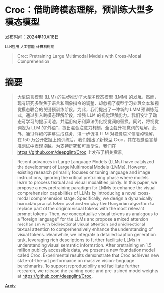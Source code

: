 # Croc：借助跨模态理解，预训练大型多模态模型

发布时间：2024年10月18日

`LLM应用` `人工智能` `计算机视觉`

> Croc: Pretraining Large Multimodal Models with Cross-Modal Comprehension

# 摘要

> 大型语言模型 (LLM) 的进步推动了大型多模态模型 (LMM) 的发展。然而，现有研究多聚焦于语言和图像指令的调整，却忽视了模型学习处理文本和视觉模态联合的关键预训练阶段。为此，我们提出了一种新的 LMM 预训练范式，通过引入跨模态理解阶段，增强 LLM 的视觉理解能力。我们设计了动态可学习的提示词池，并运用匈牙利算法优化视觉词的替换。同时，将视觉词视为 LLM 的“外语”，提出混合注意力机制，全面提升视觉词的理解。此外，通过详细的字幕生成任务，进一步促进 LLM 对视觉语义信息的理解。在 150 万公开数据上预训练后，我们推出了新模型 Croc，其在视觉语言基准测试中表现卓越。为支持研究和可重复性，我们在 https://github.com/deepglint/Croc 上发布了相关资源。

> Recent advances in Large Language Models (LLMs) have catalyzed the development of Large Multimodal Models (LMMs). However, existing research primarily focuses on tuning language and image instructions, ignoring the critical pretraining phase where models learn to process textual and visual modalities jointly. In this paper, we propose a new pretraining paradigm for LMMs to enhance the visual comprehension capabilities of LLMs by introducing a novel cross-modal comprehension stage. Specifically, we design a dynamically learnable prompt token pool and employ the Hungarian algorithm to replace part of the original visual tokens with the most relevant prompt tokens. Then, we conceptualize visual tokens as analogous to a "foreign language" for the LLMs and propose a mixed attention mechanism with bidirectional visual attention and unidirectional textual attention to comprehensively enhance the understanding of visual tokens. Meanwhile, we integrate a detailed caption generation task, leveraging rich descriptions to further facilitate LLMs in understanding visual semantic information. After pretraining on 1.5 million publicly accessible data, we present a new foundation model called Croc. Experimental results demonstrate that Croc achieves new state-of-the-art performance on massive vision-language benchmarks. To support reproducibility and facilitate further research, we release the training code and pre-trained model weights at https://github.com/deepglint/Croc.

[Arxiv](https://arxiv.org/abs/2410.14332)